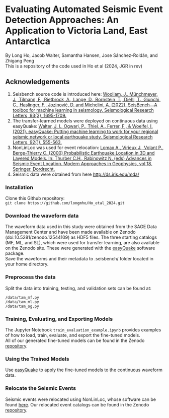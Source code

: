 # Evaluating Automated Seismic Event Detection Approaches: An Application to Victoria Land, East Antarctica
By Long Ho, Jacob Walter, Samantha Hansen, Jose Sánchez-Roldán, and Zhigang Peng  
This is a repository of the code used in Ho et al (2024, JGR in rev)
## Acknowledgements
  1. Seisbench source code is introduced here: [Woollam, J., Münchmeyer, J., Tilmann, F., Rietbrock, A., Lange, D., Bornstein, T., Diehl, T., Giunchi, C., Haslinger, F., Jozinović, D. and Michelini, A. (2022). SeisBench—A toolbox for machine learning in seismology. Seismological Research Letters, 93(3), 1695-1709.](https://github.com/seisbench/seisbench)
  2. The transfer-learned models were deployed on continuous data using easyQuake: [Walter, J. I., Ogwari, P., Thiel, A., Ferrer, F., & Woelfel, I. (2021). easyQuake: Putting machine learning to work for your regional seismic network or local earthquake study. Seismological Research Letters, 92(1), 555-563.](https://github.com/jakewalter/easyQuake/tree/master/easyQuake)
  3. NonLinLoc was used for event relocation: [Lomax A., Virieux J., Volant P., Berge-Thierry C. (2000) Probabilistic Earthquake Location in 3D and Layered Models. In: Thurber C.H., Rabinowitz N. (eds) Advances in Seismic Event Location. Modern Approaches in Geophysics, vol 18. Springer, Dordrecht.](https://github.com/alomax/NonLinLoc.git)
  4. Seismic data were obtained from here http://ds.iris.edu/mda/
### Installation
Clone this Github repository:  
`git clone https://github.com/longmho/Ho_etal_2024.git`
### Download the waveform data
The waveform data used in this study were obtained from the SAGE Data Management Center and have been made available on Zenodo (doi:10.5281/zenodo.12544109) as HDF5 files.  The three starting catalogs (MF, ML, and SL), which were used for transfer learning, are also available on the Zenodo site. These were generated with the [easyQuake](https://github.com/jakewalter/easyQuake.git) software package.  
Save the waveforms and their metadata to .seisbench/ folder located in your home directory.
### Preprocess the data
Split the data into training, testing, and validation sets can be found at:
```
/data/tam_mf.py  
/data/tam_ml.py
/data/tam_og.py
```
### Training, Evaluating, and Exporting Models
The Jupyter Notebook `train_evaluation_example.ipynb` provides examples of how to load, train, evaluate, and export the fine-tuned models.   
All of our generated fine-tuned models can be found in the Zenodo [repository](10.5281/zenodo.12544109).
### Using the Trained Models
Use [easyQuake](https://github.com/jakewalter/easyQuake/tree/master/easyQuake) to apply the fine-tuned models to the continuous waveform data. 
### Relocate the Seismic Events
Seismic events were relocated using NonLinLoc, whose software can be found [here](https://github.com/alomax/NonLinLoc). Our relocated event catalogs can be found in the Zenodo [repository](10.5281/zenodo.12544109).
